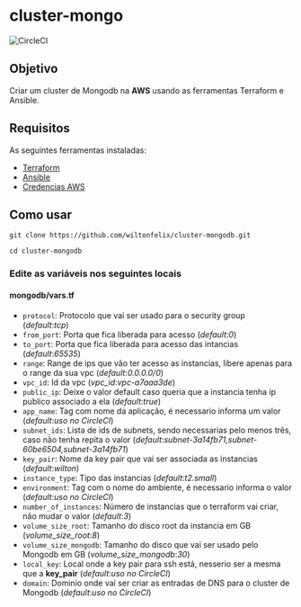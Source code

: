 # cluster-mongo

![CircleCI](https://circleci.com/gh/wiltonfelix/cluster-mongodb.svg?style=shield&circle-token=6ca800e5db27e2ba0a7c361a562c3b1a4900edf9)


## Objetivo

Criar um cluster de Mongodb na **AWS** usando as ferramentas Terraform e Ansible.

## Requisitos
As seguintes ferramentas instaladas:
* [Terraform](https://www.terraform.io/downloads.html)
* [Ansible](https://docs.ansible.com/ansible/latest/installation_guide/intro_installation.html)
* [Credencias AWS](https://docs.aws.amazon.com/IAM/latest/UserGuide/id_roles_create.html)



## Como usar
```
git clone https://github.com/wiltonfelix/cluster-mongodb.git

cd cluster-mongodb
```
### Edite as variáveis nos seguintes locais

#### mongodb/vars.tf

* `protocol`: Protocolo que vai ser usado para o security group (*default*:*tcp*)
* `from_port`: Porta que fica liberada para acesso (*default*:*0*)
* `to_port`: Porta que fica liberada para acesso das intancias (*default*:*65535*)
* `range`: Range de ips que vão ter acesso as instancias, libere apenas para o range da sua vpc (*default*:*0.0.0.0/0*)
* `vpc_id`: Id da vpc (*vpc_id*:*vpc-a7aaa3de*)
* `public_ip`: Deixe o valor default caso queria que a instancia tenha ip publico associado a ela (*default*:*true*)
* `app_name`: Tag com nome da aplicação, é necessario informa um valor (*default*:*uso no CircleCI*)
* `subnet_ids`: Lista de ids de subnets, sendo necessarias pelo menos três, caso não tenha repita o valor (*default*:*subnet-3a14fb71,subnet-60be6504,subnet-3a14fb71*)
* `key_pair`: Nome da key pair que vai ser associada as instancias (*default*:*wilton*)
* `instance_type`: Tipo das instancias (*default*:*t2.small*)
* `environment`: Tag com o nome do ambiente, é necessario informa o valor (*default*:*uso no CircleCI*)
* `number_of_instances`: Número de instancias que o terraform vai criar, não mudar o valor (*default*:*3*)
* `volume_size_root`: Tamanho do disco root da instancia em GB (*volume_size_root*:*8*)
* `volume_size_mongodb`: Tamanho do disco que vai ser usado pelo Mongodb em GB (*volume_size_mongodb*:*30*)
* `local_key`: Local onde a key pair para ssh está, nesserio ser a mesma que a **key_pair** (*default*:*uso no CircleCI*)
* `domain`: Dominio onde vai ser criar as entradas de DNS para o cluster de Mongodb (*default*:*uso no CircleCI*)
